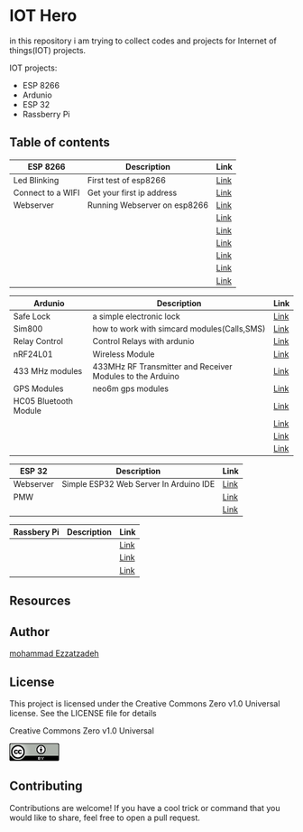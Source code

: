 # IOT Hero
in this repository i am trying to collect codes and projects for Internet of things(IOT) projects.


IOT projects:
<ul>
<li>ESP 8266</li> 
<li>Ardunio</li> 
<li>ESP 32</li>
<li>Rassberry Pi</li>
</ul>


## Table of contents


|ESP 8266|Description|Link|
|---|---|---|
|Led Blinking|First test of esp8266 |<a href="/codes/esp8266/test1/">Link</a>|
|Connect to a WIFI|Get your first ip address|<a href="/codes/esp8266/Wifi_1/">Link</a>|
|Webserver| Running Webserver on esp8266|<a href="/codes/esp8266/Webserver">Link</a>|
|    |   |<a href="/codes/esp8266/">Link</a>|
|    |   |<a href="/codes/esp8266/">Link</a>|
|    |   |<a href="/codes/esp8266/">Link</a>|
|    |   |<a href="/codes/esp8266/">Link</a>|
|    |   |<a href="/codes/esp8266/">Link</a>|
|    |   |<a href="/codes/esp8266/">Link</a>|






|Ardunio|Description|Link|
|---|---|---|
|Safe Lock|a simple electronic lock|<a href="/codes/ardunio/Lock_door/">Link</a>|
|Sim800 |how to work with simcard modules(Calls,SMS)|<a href="/codes/ardunio/sim800/">Link</a>|
|Relay Control|Control Relays with ardunio|<a href="/codes/ardunio/RelayControl/">Link</a>|
|nRF24L01|Wireless Module  |<a href="/codes/ardunio/wireless/">Link</a> |
|433 MHz modules|433MHz RF Transmitter and Receiver Modules to the Arduino|<a href="/codes/ardunio/433RF/">Link</a> |
|GPS Modules|neo6m gps modules |<a href="/codes/ardunio/GPS/">Link</a> |
|HC05 Bluetooth Module    |   |<a href="/codes/ardunio/bluetooth/">Link</a> |
|    |   |<a href="/codes/ardunio/">Link</a> |
|    |   |<a href="/codes/ardunio/">Link</a> |
|    |   |<a href="/codes/ardunio/">Link</a> |





|ESP 32|Description|Link|
|---|---|---|
|Webserver  |Simple ESP32 Web Server In Arduino IDE    |<a href="/codes/esp32/webserver/">Link</a>|
|PMW  |    |<a href="/codes/esp32/webserver/">Link</a>|
|  |    |<a href="/codes/esp32/webserver/">Link</a>|





|Rassbery Pi|Description|Link|
|---|---|---|
|   |     |<a href="/codes/ardunio/Lock_door/">Link</a>|
|   |     |<a href="/codes/ardunio/Lock_door/">Link</a>|
|   |     |<a href="/codes/ardunio/Lock_door/">Link</a>|




## Resources




## Author
[mohammad Ezzatzadeh](https://github.com/pakoti)

## License
This project is licensed under the Creative Commons Zero v1.0 Universal license. See the LICENSE file for details

Creative Commons Zero v1.0 Universal

<img src="/88x31.png" alt="Creative Commons Zero v1.0 Universal">




## Contributing

Contributions are welcome! If you have a cool trick or command that you would like to share, feel free to open a pull request.